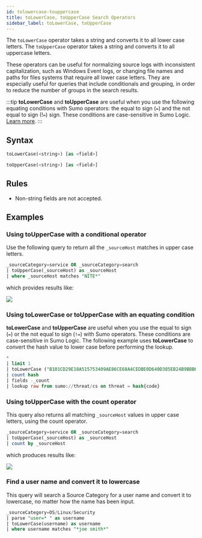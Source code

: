 ```yaml
---
id: tolowercase-touppercase
title: toLowerCase, toUpperCase Search Operators
sidebar_label: toLowerCase, toUpperCase
---
```


The `toLowerCase` operator takes a string and converts it to all lower case letters. The `toUpperCase` operator takes a string and converts it to all uppercase letters.

These operators can be useful for normalizing source logs with inconsistent capitalization, such as Windows Event logs, or changing file names and paths for files systems that require all lower case letters. They are especially useful for queries that include conditionals and grouping, in order to reduce the number of groups in the search results.

:::tip
**toLowerCase** and **toUpperCase** are useful when you use the following equating conditions with Sumo operators: the equal to sign (`=`) and the not equal to sign (!`=`) sign. These conditions are case-sensitive in Sumo Logic. [Learn more](#using-tolowercaseor-touppercase-with-an-equating-condition).
:::

## Syntax

```sql
toLowerCase(<string>) [as <field>]
```

```sql
toUpperCase(<string>) [as <field>]
```

## Rules

* Non-string fields are not accepted.

## Examples

### Using toUpperCase with a conditional operator

Use the following query to return all the `_sourceHost` matches in upper case letters.

```sql
_sourceCategory=service OR _sourceCategory=search
| toUpperCase(_sourceHost) as _sourceHost
| where _sourceHost matches "NITE*"
```

which provides results like:

![](/img/reuse/query-search/toUpperCase.png)

### Using toLowerCase or toUpperCase with an equating condition

**toLowerCase** and **toUpperCase** are useful when you use the equal to sign (`=`) or the not equal to sign (`!=`) with Sumo operators. These conditions are case-sensitive in Sumo Logic. The following example uses **toLowerCase** to convert the hash value to lower case before performing the lookup. 

```sql
*
| limit 1
| toLowerCase ("B101CD29E18A515753409AE86CE68A4CEDBE0D640D385EB24B9BBB69CF8186AE") as hash
| count hash
| fields -_count
| lookup raw from sumo://threat/cs on threat = hash{code}
```

<!-- Per DOCS-643, replace code example with this after `sumo://threat/cs` is replaced by `threatlookup`:
```sql
*
| limit 1
| toLowerCase ("B101CD29E18A515753409AE86CE68A4CEDBE0D640D385EB24B9BBB69CF8186AE") as hash
| count hash
| fields -_count
| threatlookup singleIndicator hash{code}
```
-->

### Using toUpperCase with the count operator

This query also returns all matching `_sourceHost` values in upper case letters, using the count operator.

```sql
_sourceCategory=service OR _sourceCategory=search
| toUpperCase(_sourceHost) as _sourceHost
| count by _sourceHost
```

which produces results like:

![](/img/reuse/query-search/toUpperCase_count.png)

### Find a user name and convert it to lowercase

This query will search a Source Category for a user name and convert it to lowercase, no matter how the name has been input.

```sql
_sourceCategory=OS/Linux/Security
| parse "user=* " as username
| toLowerCase(username) as username
| where username matches "*joe smith*"
```
